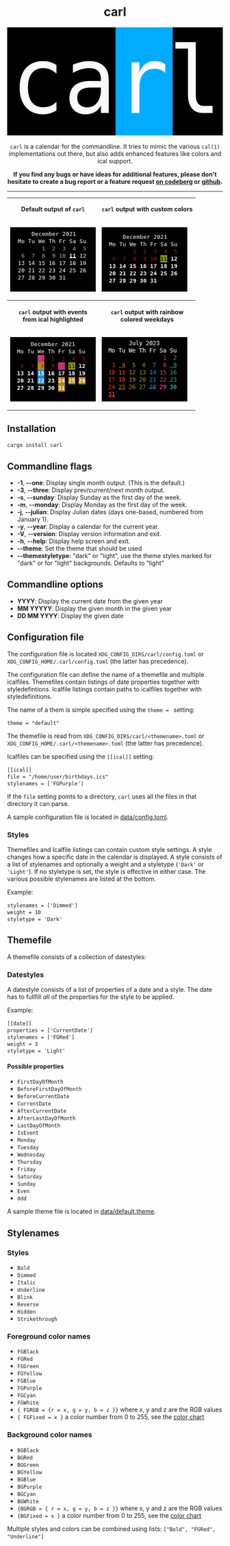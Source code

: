 <!--
SPDX-FileCopyrightText: 2021-2023 Birger Schacht <birger@rantanplan.org>
SPDX-License-Identifier: MIT
-->
<div align="center">

# carl

![carl logo](https://raw.githubusercontent.com/b1rger/carl/main/data/logo.svg)

`carl` is a calendar for the commandline. It tries to mimic the various
`cal(1)` implementations out there, but also adds enhanced features like colors
and ical support.

**If you find any bugs or have ideas for additional features, please don't hesitate to create a bug report or a feature request [on codeberg](https://codeberg.org/birger/carl/issues/new) or [github](https://github.com/b1rger/carl/issues/new).**

---

<table style="table-layout: fixed; width: 100%;">
<tr><th>

Default output of `carl`

</th><th>

`carl` output with custom colors

</th></tr>
<tr><td>

![Screenshots of default carl](https://raw.githubusercontent.com/b1rger/carl/main/data/screenshot-default.png)

</td><td>

![Screenshot of carl with custom colors](https://raw.githubusercontent.com/b1rger/carl/main/data/screenshot-custom.png)

</td></tr>
<tr><th>

`carl` output with events<br/>from ical highlighted

</th><th>

`carl` output with rainbow<br/>colored weekdays

</th></tr>
<tr><td>

![Screenshot of carl with ical events highlighted](https://raw.githubusercontent.com/b1rger/carl/main/data/screenshot-ical.png)

</td><td>

![Screenshot of carl in rainbow colors with ical events highlighted and current date striken through](https://raw.githubusercontent.com/b1rger/carl/main/data/screenshot-rainbow.png)

</td></tr>
</table>

</div>

## Installation

```
cargo install carl
```

## Commandline flags

- **-1**, **--one**: Display single month output.  (This is the default.)
- **-3**, **--three**: Display prev/current/next month output.
- **-s**, **--sunday**: Display Sunday as the first day of the week.
- **-m**, **--monday**: Display Monday as the first day of the week.
- **-j**, **--julian**: Display Julian dates (days one-based, numbered from January 1).
- **-y**, **--year**: Display a calendar for the current year.
- **-V**, **--version**: Display version information and exit.
- **-h**, **--help**: Display help screen and exit.
- **--theme**: Set the theme that should be used
- **--themestyletype**: "dark" or "light", use the theme styles marked for "dark" or for "light" backgrounds. Defaults to "light"

## Commandline options

- **YYYY**: Display the current date from the given year
- **MM YYYYY**: Display the given month in the given year
- **DD MM YYYY**: Display the given date

## Configuration file

The configuration file is located `XDG_CONFIG_DIRS/carl/config.toml` or `XDG_CONFIG_HOME/.carl/config.toml` (the latter has precedence).

The configuration file can define the name of a themefile and multiple icalfiles.
Themefiles contain listings of date properties together with styledefintions.
Icalfile listings contain paths to icalfiles together with styledefinitions.

The name of a them is simple specified using the `theme = ` setting:
```
theme = "default"
```
The themefile is read from `XDG_CONFIG_DIRS/carl/<themename>.toml` or `XDG_CONFIG_HOME/.carl/<themename>.toml` (the latter has precedence).

Icalfiles can be specified using the `[[ical]]` setting:
```
[[ical]]
file = "/home/user/birthdays.ics"
stylenames = ['FGPurple']
```

If the `file` setting points to a directory, `carl` uses all the files in that directory it can parse.

A sample configuration file is located in [data/config.toml](data/config.toml).

### Styles

Themefiles and Icalfile listings can contain custom style settings. A style changes how a specific date in the calendar is displayed.
A style consists of a list of stylenames and optionally a weight and a styletype (`'Dark'` or `'Light'`). If no styletype is set, the style is effective in either case.
The various possible stylenames are listed at the bottom.

Example:
```
stylenames = ['Dimmed']
weight = 10
styletype = 'Dark'
```

## Themefile

A themefile consists of a collection of datestyles:

### Datestyles

A datestyle consists of a list of properties of a date and a style. The date has to fullfill *all* of the properties for the style to be applied.

Example:
```
[[date]]
properties = ['CurrentDate']
stylenames = ['FGRed']
weight = 3
styletype = 'Light'
```

#### Possible properties

- `FirstDayOfMonth`
- `BeforeFirstDayOfMonth`
- `BeforeCurrentDate`
- `CurrentDate`
- `AfterCurrentDate`
- `AfterLastDayOfMonth`
- `LastDayOfMonth`
- `IsEvent`
- `Monday`
- `Tuesday`
- `Wednesday`
- `Thursday`
- `Friday`
- `Saturday`
- `Sunday`
- `Even`
- `Odd`

A sample theme file is located in [data/default.theme](data/default.theme).

## Stylenames

### Styles
- `Bold`
- `Dimmed`
- `Italic`
- `Underline`
- `Blink`
- `Reverse`
- `Hidden`
- `Strikethrough`

### Foreground color names
- `FGBlack`
- `FGRed`
- `FGGreen`
- `FGYellow`
- `FGBlue`
- `FGPurple`
- `FGCyan`
- `FGWhite`
- `{ FGRGB = {r = x, g = y, b = z }}` where x, y and z are the RGB values
- `{ FGFixed = x }` a color number from 0 to 255, see the [color chart](https://upload.wikimedia.org/wikipedia/commons/1/15/Xterm_256color_chart.svg)

### Background color names
- `BGBlack`
- `BGRed`
- `BGGreen`
- `BGYellow`
- `BGBlue`
- `BGPurple`
- `BGCyan`
- `BGWhite`
- `{BGRGB = { r = x, g = y, b = z }}` where x, y and z are the RGB values
- `{BGFixed = x }` a color number from 0 to 255, see the [color chart](https://upload.wikimedia.org/wikipedia/commons/1/15/Xterm_256color_chart.svg)

Multiple styles and colors can be combined using lists: `["Bold", "FGRed", "Underline"]`
